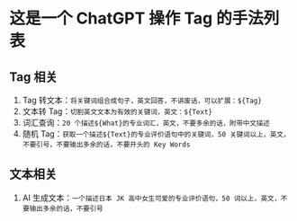 # 这是一个 ChatGPT 操作 Tag 的手法列表

## Tag 相关

1. Tag 转文本：`将关键词组合成句子，英文回答，不讲废话，可以扩展：${Tag}`
2. 文本转 Tag：`切割英文文本为有效的关键词，英文：${Text}`
3. 词汇查询：`20 个描述${What}的专业词汇，英文，不要多余的话，附带中文描述`
4. 随机 Tag：`获取一个描述${Text}的专业评价语句中的关键词，50 关键词以上，英文，不要引号，不要输出多余的话，不要开头的 Key Words`

## 文本相关

1. AI 生成文本：`一个描述日本 JK 高中女生可爱的专业评价语句，50 词以上，英文，不要输出多余的话，不要引号`
